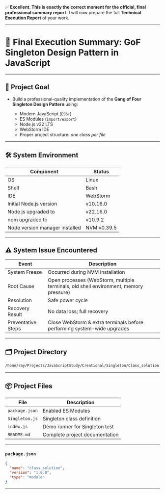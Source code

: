 ✅ **Excellent. This is exactly the correct moment for the official, final professional summary report.**
I will now prepare the full **Technical Execution Report** of your work.

---

# 📄 **Final Execution Summary: GoF Singleton Design Pattern in JavaScript**

---

## 🧭 **Project Goal**

* Build a professional-quality implementation of the **Gang of Four Singleton Design Pattern** using:

  * Modern JavaScript (`ES6+`)
  * ES Modules (`import/export`)
  * Node.js v22 LTS
  * WebStorm IDE
  * Proper project structure: *one class per file*

---

## 🛠️ **System Environment**

| Component                      | Status      |
| ------------------------------ | ----------- |
| OS                             | Linux       |
| Shell                          | Bash        |
| IDE                            | WebStorm    |
| Initial Node.js version        | v10.16.0    |
| Node.js upgraded to            | v22.16.0    |
| npm upgraded to                | v10.9.2     |
| Node version manager installed | NVM v0.39.5 |

---

## ⚠️ **System Issue Encountered**

| Event              | Description                                                                           |
| ------------------ | ------------------------------------------------------------------------------------- |
| System Freeze      | Occurred during NVM installation                                                      |
| Root Cause         | Open processes (WebStorm, multiple terminals, old shell environment, memory pressure) |
| Resolution         | Safe power cycle                                                                      |
| Recovery Result    | No data loss; full recovery                                                           |
| Preventative Steps | Close WebStorm & extra terminals before performing system-wide upgrades               |

---

## 🗂️ **Project Directory**

```bash
/home/ray/Projects/JavaScriptStudy/Creational/Singleton/Class_solution
```

---

## 📦 **Project Files**

| File           | Description                    |
| -------------- | ------------------------------ |
| `package.json` | Enabled ES Modules             |
| `Singleton.js` | Singleton class definition     |
| `index.js`     | Demo runner for Singleton test |
| `README.md`    | Complete project documentation |

---

### `package.json`

```json
{
  "name": "class_solution",
  "version": "1.0.0",
  "type": "module"
}
```

---
